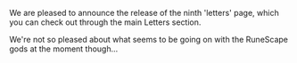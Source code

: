 We are pleased to announce the release of the ninth 'letters' page, which you can check out through the main Letters section.

We're not so pleased about what seems to be going on with the RuneScape gods at the moment though...
